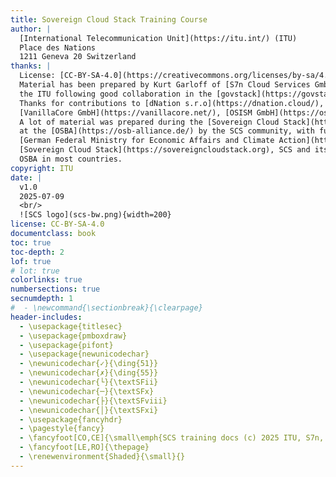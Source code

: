 ```yaml
---
title: Sovereign Cloud Stack Training Course
author: |
  [International Telecommunication Unit](https://itu.int/) (ITU)  
  Place des Nations  
  1211 Geneva 20 Switzerland
thanks: |
  License: [CC-BY-SA-4.0](https://creativecommons.org/licenses/by-sa/4.0/deed.en)  
  Material has been prepared by Kurt Garloff of [S7n Cloud Services GmbH](https://garloff.de/s7n/) for
  the ITU following good collaboration in the [govstack](https://govstack.global/) project.  
  Thanks for contributions to [dNation s.r.o](https://dnation.cloud/),
  [VanillaCore GmbH](https://vanillacore.net/), [OSISM GmbH](https://osism.tech/).  
  A lot of material was prepared during the [Sovereign Cloud Stack](https://scs.community/) project
  at the [OSBA](https://osb-alliance.de/) by the SCS community, with funding from the
  [German Federal Ministry for Economic Affairs and Climate Action](https://bmwk.de).  
  [Sovereign Cloud Stack](https://sovereigncloudstack.org), SCS and its logo are protected trademarks by the
  OSBA in most countries.
copyright: ITU
date: | 
  v1.0  
  2025-07-09  
  <br/>   
  ![SCS logo](scs-bw.png){width=200}
license: CC-BY-SA-4.0
documentclass: book
toc: true
toc-depth: 2
lof: true
# lot: true
colorlinks: true
numbersections: true
secnumdepth: 1
#  - \newcommand{\sectionbreak}{\clearpage}
header-includes:
  - \usepackage{titlesec}
  - \usepackage{pmboxdraw}
  - \usepackage{pifont}
  - \usepackage{newunicodechar}
  - \newunicodechar{✓}{\ding{51}}
  - \newunicodechar{✗}{\ding{55}}
  - \newunicodechar{└}{\textSFii}
  - \newunicodechar{─}{\textSFx}
  - \newunicodechar{├}{\textSFviii}
  - \newunicodechar{│}{\textSFxi}
  - \usepackage{fancyhdr}
  - \pagestyle{fancy}
  - \fancyfoot[CO,CE]{\small\emph{SCS training docs (c) 2025 ITU, S7n, CC-BY-SA-4.0}}
  - \fancyfoot[LE,RO]{\thepage}
  - \renewenvironment{Shaded}{\small}{}
---
```

